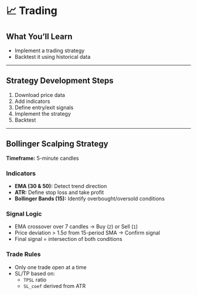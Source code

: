 # 📈 Trading

## What You’ll Learn
- Implement a trading strategy  
- Backtest it using historical data  

---

## Strategy Development Steps

1. Download price data  
2. Add indicators  
3. Define entry/exit signals  
4. Implement the strategy  
5. Backtest   

---

## Bollinger Scalping Strategy  
**Timeframe:** 5-minute candles

### Indicators
- **EMA (30 & 50):** Detect trend direction  
- **ATR:** Define stop loss and take profit  
- **Bollinger Bands (15):** Identify overbought/oversold conditions  

### Signal Logic
- EMA crossover over 7 candles → Buy (`2`) or Sell (`1`)  
- Price deviation > 1.5σ from 15-period SMA → Confirm signal  
- Final signal = intersection of both conditions  

### Trade Rules
- Only one trade open at a time  
- SL/TP based on:
  - `TPSL` ratio  
  - `SL_coef` derived from ATR  
